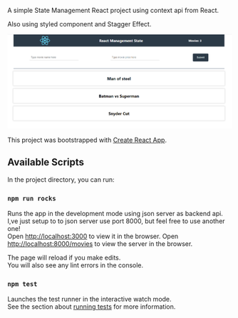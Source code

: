 A simple State Management React project using context api from React.

Also using styled component and Stagger Effect.

![alt text](https://github.com/alexandrecz/modern-context/blob/master/img/app1.png)

This project was bootstrapped with [Create React App](https://github.com/facebook/create-react-app).

## Available Scripts

In the project directory, you can run:

### `npm run rocks`

Runs the app in the development mode using json server as backend api.<br />
I,ve just setup to to json server use port 8000, but feel free to use another one!<br />
Open [http://localhost:3000](http://localhost:3000) to view it in the browser.
Open [http://localhost:8000/movies](http://localhost:8000/movies) to view the server in the browser.

The page will reload if you make edits.<br />
You will also see any lint errors in the console.

### `npm test`

Launches the test runner in the interactive watch mode.<br />
See the section about [running tests](https://facebook.github.io/create-react-app/docs/running-tests) for more information.


